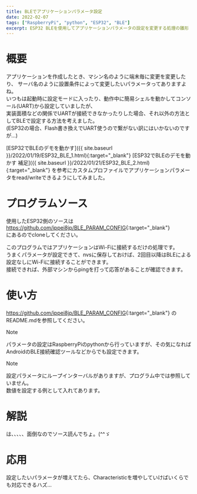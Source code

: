 ```yaml
---
title: BLEでアプリケーションパラメータ設定
date: 2022-02-07
tags: ["RaspberryPi", "python", "ESP32", "BLE"]
excerpt: ESP32 BLEを使用してアプリケーションパラメータの設定を変更する処理の雛形
---
```

# 概要

アプリケーションを作成したとき、マシン名のように端末毎に変更を変更したり、
サーバ名のように設置条件によって変更したいパラメータってありますよね。  
いつもは起動時に設定モードに入ったり、動作中に簡易シェルを動かしてコンソール(UART)から設定していましたが、  
実装面積などの関係でUARTが接続できなかったりした場合、それ以外の方法としてBLEで設定する方法を考えました。  
(ESP32の場合、Flash書き換えでUART使うので繋がない訳にはいかないのですが...)  

[ESP32でBLEのデモを動かす]({{ site.baseurl }}/2022/01/19/ESP32_BLE_1.html){:target="_blank"} 
[ESP32でBLEのデモを動かす 補足]({{ site.baseurl }}/2022/01/21/ESP32_BLE_2.html){:target="_blank"} 
を参考にカスタムプロファイルでアプリケーションパラメータをread/writeできるようにしてみました。  


# プログラムソース
使用したESP32側のソースは<https://github.com/ippei8jp/BLE_PARAM_CONFIG>{:target="_blank"}  
にあるのでcloneしてください。  

このプログラムではアプリケーションはWi-Fiに接続するだけの処理です。  
うまくパラメータが設定できて、nvsに保存しておけば、2回目以降はBLEによる設定なしにWi-Fiに接続することができます。  
接続できれば、外部マシンからpingを打って応答があることが確認できます。  


# 使い方
<https://github.com/ippei8jp/BLE_PARAM_CONFIG>{:target="_blank"} のREADME.mdを参照してください。  

>[!NOTE]
> パラメータの設定はRaspberryPiのpythonから行っていますが、その気になればAndroidのBLE接続確認ツールなどからでも設定できます。  

>[!NOTE]
> 設定パラメータにループインターバルがありますが、プログラム中では参照していません。  
> 数値を設定する例として入れてあります。  


# 解説
は、、、、、面倒なのでソース読んでちょ。(^^ゞ   


# 応用
設定したいパラメータが増えてたら、Characteristicを増やしていけばいくらでも対応できるハズ...



